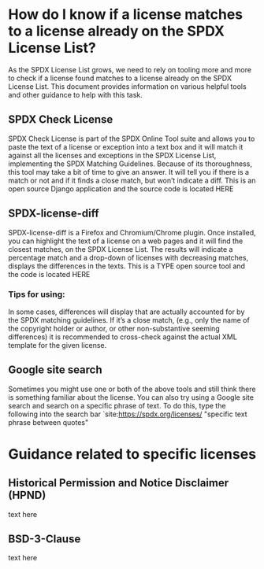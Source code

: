 # How do I know if a license matches to a license already on the SPDX License List?

As the SPDX License List grows, we need to rely on tooling more and more to check if a license found matches to a license already on the SPDX License List. This document provides information on various helpful tools and other guidance to help with this task.

## SPDX Check License
SPDX Check License is part of the SPDX Online Tool suite and allows you to paste the text of a license or exception into a text box and it will match it against all the licenses and exceptions in the SPDX License List, implementing the SPDX Matching Guidelines. Because of its thoroughness, this tool may take a bit of time to give an answer. It will tell you if there is a match or not and if it finds a close match, but won’t indicate a diff. This is an open source Django application and the source code is located HERE

## SPDX-license-diff
SPDX-license-diff is a Firefox and Chromium/Chrome plugin. Once installed, you can highlight the text of a license on a web pages and it will find the closest matches, on the SPDX License List. The results will indicate a percentage match and a drop-down of licenses with decreasing matches, displays the differences in the texts.  This is a TYPE open source tool and the code is located HERE

### Tips for using: 
In some cases, differences will display that are actually accounted for by the SPDX matching guidelines. If it’s a close match, (e.g., only the name of the copyright holder or author, or other non-substantive seeming differences) it is recommended to cross-check against the actual XML template for the given license.

## Google site search
Sometimes you might use one or both of the above tools and still think there is something familiar about the license. You can also try using a Google site search and search on a specific phrase of text.  To do this, type the following into the search bar `site:https://spdx.org/licenses/  "specific text phrase between quotes"

# Guidance related to specific licenses

## Historical Permission and Notice Disclaimer (HPND)

text here
## BSD-3-Clause

text here

